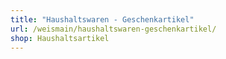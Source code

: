 ```yaml
---
title: "Haushaltswaren - Geschenkartikel"
url: /weismain/haushaltswaren-geschenkartikel/
shop: Haushaltsartikel
---
```

